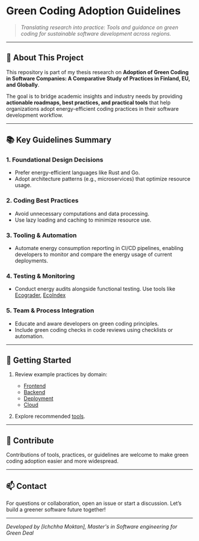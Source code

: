 # Green Coding Adoption Guidelines

> *Translating research into practice: Tools and guidance on green coding for sustainable software development across regions.*

---

## 🚀 About This Project

This repository is part of my thesis research on **Adoption of Green Coding in Software Companies: 
A Comparative Study of Practices in Finland, EU, and Globally**.

The goal is to bridge academic insights and industry needs by providing **actionable roadmaps, best practices, and practical tools** that help organizations adopt energy-efficient coding practices in their software development workflow.

---

## 📚 Key Guidelines Summary

### 1. Foundational Design Decisions
- Prefer energy-efficient languages like Rust and Go.  
- Adopt architecture patterns (e.g., microservices) that optimize resource usage.

### 2. Coding Best Practices
- Avoid unnecessary computations and data processing.  
- Use lazy loading and caching to minimize resource use.

### 3. Tooling & Automation
- Automate energy consumption reporting in CI/CD pipelines, enabling developers to monitor and compare the energy usage of current deployments.

### 4. Testing & Monitoring
- Conduct energy audits alongside functional testing. Use tools like [Ecograder](https://ecograder.com/), [EcoIndex](https://www.ecoindex.fr/en/)

### 5. Team & Process Integration
- Educate and aware developers on green coding principles.  
- Include green coding checks in code reviews using checklists or automation.

---

## 🔧 Getting Started

1. Review example practices by domain:  
   - [Frontend](guidelines/frontend.md)  
   - [Backend](guidelines/backend.md)  
   - [Deployment](guidelines/deployment.md)  
   - [Cloud](guidelines/cloud.md)

2. Explore recommended [tools](tools.md).

---

## 🤝 Contribute

Contributions of tools, practices, or guidelines are welcome to make green coding adoption easier and more widespread.

---

## 📫 Contact

For questions or collaboration, open an issue or start a discussion. Let’s build a greener software future together!

---

*Developed by [Ichchha Moktan], Master's in Software engineering for Green Deal*


